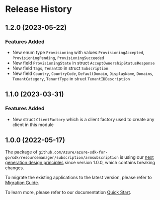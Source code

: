 # Release History

## 1.2.0 (2023-05-22)
### Features Added

- New enum type `Provisioning` with values `ProvisioningAccepted`, `ProvisioningPending`, `ProvisioningSucceeded`
- New field `ProvisioningState` in struct `AcceptOwnershipStatusResponse`
- New field `Tags`, `TenantID` in struct `Subscription`
- New field `Country`, `CountryCode`, `DefaultDomain`, `DisplayName`, `Domains`, `TenantCategory`, `TenantType` in struct `TenantIDDescription`


## 1.1.0 (2023-03-31)
### Features Added

- New struct `ClientFactory` which is a client factory used to create any client in this module


## 1.0.0 (2022-05-17)

The package of `github.com/Azure/azure-sdk-for-go/sdk/resourcemanager/subscription/armsubscription` is using our [next generation design principles](https://azure.github.io/azure-sdk/general_introduction.html) since version 1.0.0, which contains breaking changes.

To migrate the existing applications to the latest version, please refer to [Migration Guide](https://aka.ms/azsdk/go/mgmt/migration).

To learn more, please refer to our documentation [Quick Start](https://aka.ms/azsdk/go/mgmt).